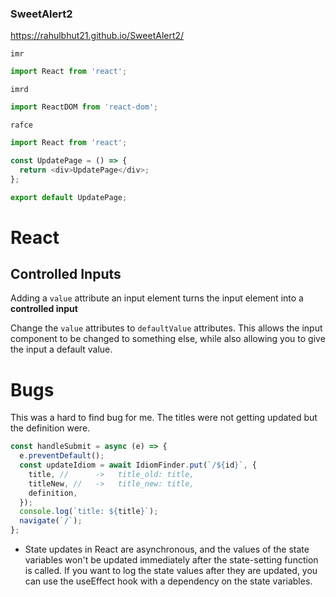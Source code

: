 ### SweetAlert2

https://rahulbhut21.github.io/SweetAlert2/

`imr`

```js
import React from 'react';
```

`imrd`

```js
import ReactDOM from 'react-dom';
```

`rafce`

```js
import React from 'react';

const UpdatePage = () => {
  return <div>UpdatePage</div>;
};

export default UpdatePage;
```

# React

## Controlled Inputs

Adding a `value` attribute an input element turns the input element into a **controlled input**

Change the `value` attributes to `defaultValue` attributes. This allows the input component to be changed to something else, while also allowing you to give the input a default value.

# Bugs

This was a hard to find bug for me. The titles were not getting updated but the definition were.

```js
const handleSubmit = async (e) => {
  e.preventDefault();
  const updateIdiom = await IdiomFinder.put(`/${id}`, {
    title, //      ->   title_old: title,
    titleNew, //   ->   title_new: title,
    definition,
  });
  console.log(`title: ${title}`);
  navigate(`/`);
};
```

- State updates in React are asynchronous, and the values of the state variables won't be updated immediately after the state-setting function is called. If you want to log the state values after they are updated, you can use the useEffect hook with a dependency on the state variables.
